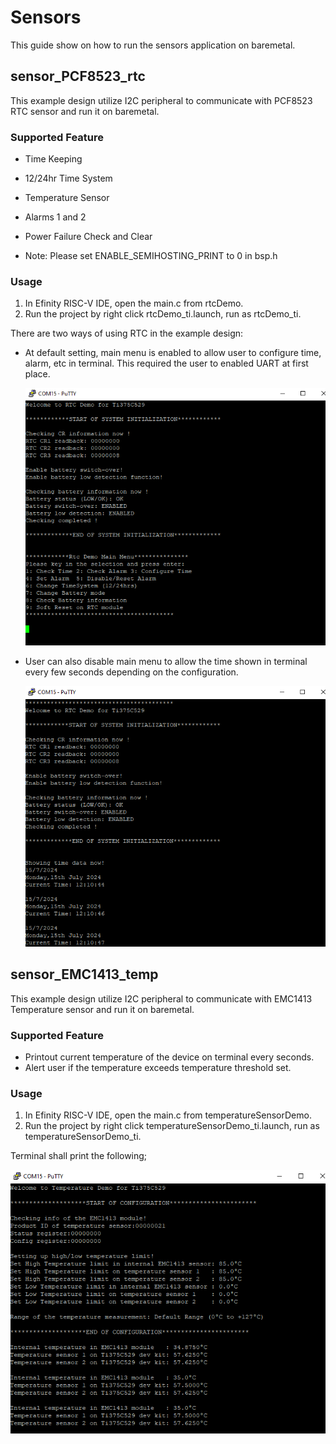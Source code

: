 # Sensors

This guide show on how to run the sensors application on baremetal. 

## sensor_PCF8523_rtc

This example design utilize I2C peripheral to communicate with PCF8523 RTC sensor and run it on baremetal.

### Supported Feature		
* Time Keeping
* 12/24hr Time System
* Temperature Sensor
* Alarms 1 and 2	
* Power Failure Check and Clear

* Note: Please set ENABLE_SEMIHOSTING_PRINT to 0 in bsp.h

###  Usage
1. In Efinity RISC-V IDE, open the main.c from rtcDemo.
2. Run the project by right click rtcDemo_ti.launch, run as rtcDemo_ti.

There are two ways of using RTC in the example design:
* At default setting, main menu is enabled to allow user to configure time, alarm, etc in terminal. This required the user to enabled UART at first place.

    ![RTC](../images/rtcDemo-pcf8523.PNG)

* User can also disable main menu to allow the time shown in terminal every few seconds depending on the configuration. 

    ![RTC-demo](../images/rtcDemo_without_menu-pcf8523.PNG)


## sensor_EMC1413_temp

This example design utilize I2C peripheral to communicate with EMC1413 Temperature sensor and run it on baremetal.

### Supported Feature		
* Printout current temperature of the device on terminal every seconds.
* Alert user if the temperature exceeds temperature threshold set.

###  Usage
1. In Efinity RISC-V IDE, open the main.c from temperatureSensorDemo.
2. Run the project by right click temperatureSensorDemo_ti.launch, run as temperatureSensorDemo_ti.

Terminal shall print the following; 

![Temperature sensor](../images/temperatureSensor-emc1413.PNG)

